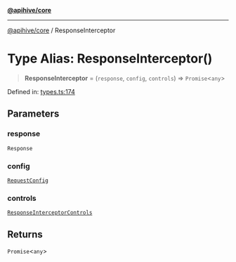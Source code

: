 [**@apihive/core**](../README.md)

***

[@apihive/core](../globals.md) / ResponseInterceptor

# Type Alias: ResponseInterceptor()

> **ResponseInterceptor** = (`response`, `config`, `controls`) => `Promise`\<`any`\>

Defined in: [types.ts:174](https://github.com/cleverplatypus/apihive-core/blob/41e3c1cea55590dc03062ff0c7aaa365f3b52362/src/types.ts#L174)

## Parameters

### response

`Response`

### config

[`RequestConfig`](RequestConfig.md)

### controls

[`ResponseInterceptorControls`](../interfaces/ResponseInterceptorControls.md)

## Returns

`Promise`\<`any`\>
